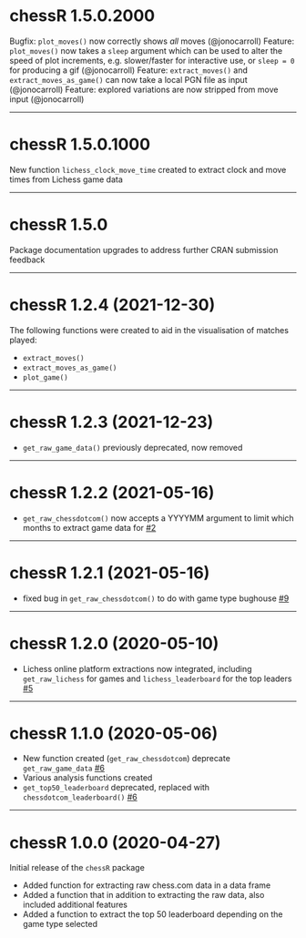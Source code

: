 # chessR 1.5.0.2000

Bugfix: `plot_moves()` now correctly shows _all_ moves (@jonocarroll)
Feature: `plot_moves()` now takes a `sleep` argument which can be used to alter the speed of plot increments, 
  e.g. slower/faster for interactive use, or `sleep = 0` for producing a gif (@jonocarroll)
Feature: `extract_moves()` and `extract_moves_as_game()` can now take a local PGN file as input (@jonocarroll)
Feature: explored variations are now stripped from move input (@jonocarroll)

***

# chessR 1.5.0.1000

New function `lichess_clock_move_time` created to extract clock and move times from Lichess game data

***

# chessR 1.5.0

Package documentation upgrades to address further CRAN submission feedback

***

# chessR 1.2.4 (2021-12-30)

The following functions were created to aid in the visualisation of matches played:

* `extract_moves()`
* `extract_moves_as_game()`
* `plot_game()`

***

# chessR 1.2.3 (2021-12-23)

* `get_raw_game_data()` previously deprecated, now removed

***

# chessR 1.2.2 (2021-05-16)

* `get_raw_chessdotcom()` now accepts a YYYYMM argument to limit which months to extract game data for [#2](https://github.com/JaseZiv/chessR/issues/2)

***

# chessR 1.2.1 (2021-05-16)

* fixed bug in `get_raw_chessdotcom()` to do with game type bughouse [#9](https://github.com/JaseZiv/chessR/issues/9)

***

# chessR 1.2.0 (2020-05-10)

* Lichess online platform extractions now integrated, including `get_raw_lichess` for games and `lichess_leaderboard` for the top leaders [#5](https://github.com/JaseZiv/chessR/issues/5)

***

# chessR 1.1.0 (2020-05-06)

* New function created (`get_raw_chessdotcom`) deprecate `get_raw_game_data` [#6](https://github.com/JaseZiv/chessR/issues/6)
* Various analysis functions created
* `get_top50_leaderboard` deprecated, replaced with `chessdotcom_leaderboard()` [#6](https://github.com/JaseZiv/chessR/issues/6)

***

# chessR 1.0.0 (2020-04-27)

Initial release of the `chessR` package

* Added function for extracting raw chess.com data in a data frame
* Added a function that in addition to extracting the raw data, also included additional features
* Added a function to extract the top 50 leaderboard depending on the game type selected
